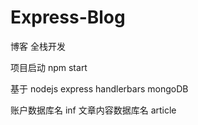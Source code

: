 # Express-Blog
博客
全栈开发

项目启动
npm  start

基于 nodejs  express  handlerbars   mongoDB


账户数据库名 inf
文章内容数据库名  article
